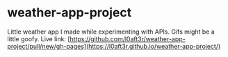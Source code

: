 # weather-app-project
Little weather app I made while experimenting with APIs.
Gifs might be a little goofy.
Live link: [https://github.com/l0aft3r/weather-app-project/pull/new/gh-pages](https://l0aft3r.github.io/weather-app-project/)
